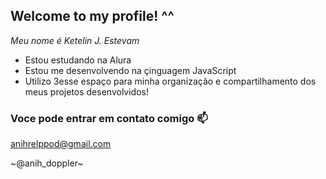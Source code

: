 ## Welcome to my profile! ^^ 

*Meu nome é Ketelin J. Estevam*
- Estou estudando na Alura
- Estou me desenvolvendo na çinguagem JavaScript
- Utilizo 3esse espaço para minha organização e compartilhamento dos meus projetos desenvolvidos!


### Voce pode entrar em contato comigo 📫
anihrelppod@gmail.com

~@anih_doppler~
